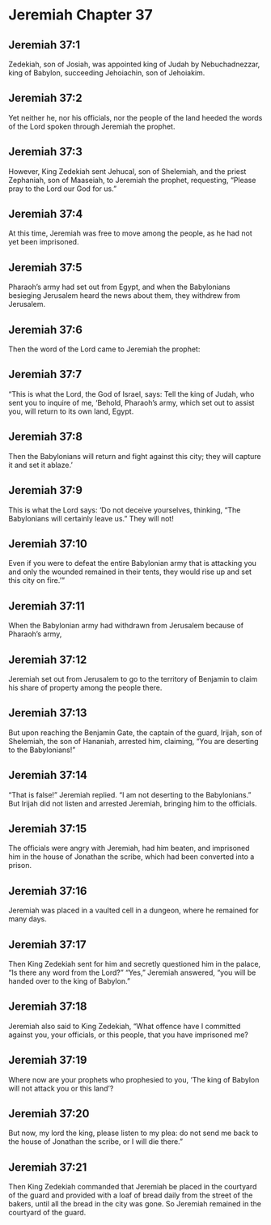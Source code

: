 # Jeremiah Chapter 37

## Jeremiah 37:1
Zedekiah, son of Josiah, was appointed king of Judah by Nebuchadnezzar, king of Babylon, succeeding Jehoiachin, son of Jehoiakim.

## Jeremiah 37:2
Yet neither he, nor his officials, nor the people of the land heeded the words of the Lord spoken through Jeremiah the prophet.

## Jeremiah 37:3
However, King Zedekiah sent Jehucal, son of Shelemiah, and the priest Zephaniah, son of Maaseiah, to Jeremiah the prophet, requesting, “Please pray to the Lord our God for us.”

## Jeremiah 37:4
At this time, Jeremiah was free to move among the people, as he had not yet been imprisoned.

## Jeremiah 37:5
Pharaoh’s army had set out from Egypt, and when the Babylonians besieging Jerusalem heard the news about them, they withdrew from Jerusalem.

## Jeremiah 37:6
Then the word of the Lord came to Jeremiah the prophet:

## Jeremiah 37:7
“This is what the Lord, the God of Israel, says: Tell the king of Judah, who sent you to inquire of me, ‘Behold, Pharaoh’s army, which set out to assist you, will return to its own land, Egypt.

## Jeremiah 37:8
Then the Babylonians will return and fight against this city; they will capture it and set it ablaze.’

## Jeremiah 37:9
This is what the Lord says: ‘Do not deceive yourselves, thinking, “The Babylonians will certainly leave us.” They will not!

## Jeremiah 37:10
Even if you were to defeat the entire Babylonian army that is attacking you and only the wounded remained in their tents, they would rise up and set this city on fire.’”

## Jeremiah 37:11
When the Babylonian army had withdrawn from Jerusalem because of Pharaoh’s army,

## Jeremiah 37:12
Jeremiah set out from Jerusalem to go to the territory of Benjamin to claim his share of property among the people there.

## Jeremiah 37:13
But upon reaching the Benjamin Gate, the captain of the guard, Irijah, son of Shelemiah, the son of Hananiah, arrested him, claiming, “You are deserting to the Babylonians!”

## Jeremiah 37:14
“That is false!” Jeremiah replied. “I am not deserting to the Babylonians.” But Irijah did not listen and arrested Jeremiah, bringing him to the officials.

## Jeremiah 37:15
The officials were angry with Jeremiah, had him beaten, and imprisoned him in the house of Jonathan the scribe, which had been converted into a prison.

## Jeremiah 37:16
Jeremiah was placed in a vaulted cell in a dungeon, where he remained for many days.

## Jeremiah 37:17
Then King Zedekiah sent for him and secretly questioned him in the palace, “Is there any word from the Lord?” “Yes,” Jeremiah answered, “you will be handed over to the king of Babylon.”

## Jeremiah 37:18
Jeremiah also said to King Zedekiah, “What offence have I committed against you, your officials, or this people, that you have imprisoned me?

## Jeremiah 37:19
Where now are your prophets who prophesied to you, ‘The king of Babylon will not attack you or this land’?

## Jeremiah 37:20
But now, my lord the king, please listen to my plea: do not send me back to the house of Jonathan the scribe, or I will die there.”

## Jeremiah 37:21
Then King Zedekiah commanded that Jeremiah be placed in the courtyard of the guard and provided with a loaf of bread daily from the street of the bakers, until all the bread in the city was gone. So Jeremiah remained in the courtyard of the guard.
